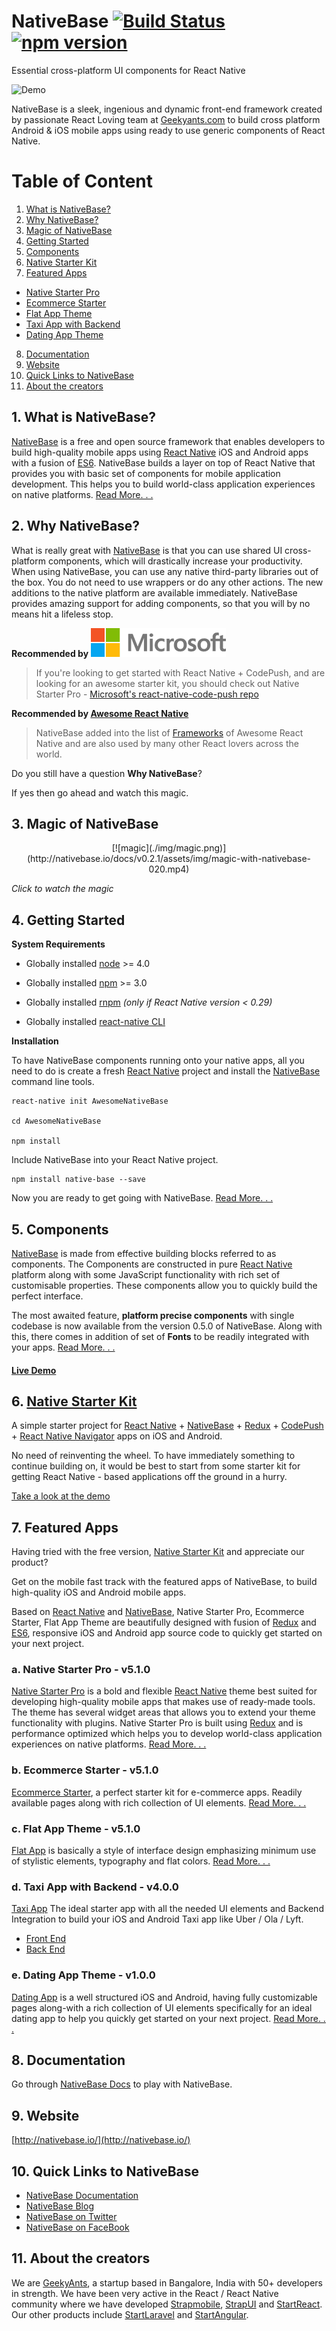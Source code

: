 # NativeBase [![Build Status](https://travis-ci.org/GeekyAnts/NativeBase.svg?branch=master)](https://travis-ci.org/GeekyAnts/NativeBase)[![npm version](https://badge.fury.io/js/native-base.svg)](https://badge.fury.io/js/native-base)

Essential cross-platform UI components for React Native

![Demo](https://github.com/GeekyAnts/NativeBase-KitchenSink/raw/master/Screenshots/iOS/demo.gif)

NativeBase is a sleek, ingenious and dynamic front-end framework created by passionate React Loving team at [Geekyants.com](http://geekyants.com/) to build cross platform Android & iOS mobile apps using ready to use generic components of React Native.


# Table of Content

1. [What is NativeBase?](#1-what-is-nativebase)
2. [Why NativeBase?](#2-why-nativebase)
3. [Magic of NativeBase](#3-magic-of-nativebase)
4. [Getting Started](#4-getting-started)
5. [Components](#5-components)
6. [Native Starter Kit](#6-native-starter-kit)
7. [Featured Apps](#7-featured-apps)
  - [Native Starter Pro](#a-native-starter-pro---v510)
  - [Ecommerce Starter](#b-ecommerce-starter---v510)
  - [Flat App Theme](#c-flat-app-theme---v510)
  - [Taxi App with Backend](#d-taxi-app-with-backend---v400)
  - [Dating App Theme](#e-dating-app-theme---v100)
8. [Documentation](#8-documentation)
9. [Website](#9-website)
10. [Quick Links to NativeBase](#10-quick-links-to-nativebase)
11. [About the creators](#11-about-the-creators)



## 1. What is NativeBase?
[NativeBase](http://nativebase.io/) is a free and open source framework that enables developers to build high-quality mobile apps using [React Native](https://github.com/facebook/react-native) iOS and Android apps with a fusion of [ES6](http://es6-features.org/#Constants). NativeBase builds a layer on top of React Native that provides you with basic set of components for mobile application development. This helps you to build world-class application experiences on native platforms. [Read More. . .](http://nativebase.io/documentation)



## 2. Why NativeBase?
What is really great with [NativeBase](http://nativebase.io/) is that you can use shared UI cross-platform components, which will drastically increase your productivity. When using NativeBase, you can use any native third-party libraries out of the box. You do not need to use wrappers or do any other actions. The new additions to the native platform are available immediately. NativeBase provides amazing support for adding components, so that you will by no means hit a lifeless stop.

**Recommended by** ![Microsoft](/img/microsoft-logo.png)
> If you're looking to get started with React Native + CodePush, and are looking for an awesome starter kit, you should check out Native Starter Pro - [Microsoft's react-native-code-push repo](https://github.com/Microsoft/react-native-code-push#example-apps--starters)

**Recommended by [Awesome React Native](https://github.com/jondot/awesome-react-native)**
>NativeBase added into the list of [Frameworks](https://github.com/jondot/awesome-react-native#frameworks) of Awesome React Native and are also used by many other React lovers across the world.

Do you still have a question **Why NativeBase**?

If yes then go ahead and watch this magic.



## 3. Magic of NativeBase
<center>[![magic](./img/magic.png)](http://nativebase.io/docs/v0.2.1/assets/img/magic-with-nativebase-020.mp4)</center>

<i>Click to watch the magic</i>



## 4. Getting Started

**System Requirements**

* Globally installed [node](https://nodejs.org/en/) >= 4.0

* Globally installed [npm](https://www.npmjs.org/) >= 3.0

* Globally installed [rnpm](https://github.com/rnpm/rnpm) *(only if React Native version < 0.29)*

* Globally installed [react-native CLI](https://facebook.github.io/react-native/docs/getting-started.html)


**Installation**

To have NativeBase components running onto your native apps, all you need to do is create a fresh [React Native](https://github.com/facebook/react-native) project and install the [NativeBase](http://nativebase.io/) command line tools.

```
react-native init AwesomeNativeBase

cd AwesomeNativeBase

npm install
```

Include NativeBase into your React Native project.
```
npm install native-base --save
```

Now you are ready to get going with NativeBase. [Read More. . .](http://nativebase.io/documentation)




## 5. Components

[NativeBase](http://nativebase.io/) is made from effective building blocks referred to as components. The Components are constructed in pure [React Native](https://github.com/facebook/react-native) platform along with some JavaScript functionality with rich set of customisable properties. These components allow you to quickly build the perfect interface.

The most awaited feature, **platform precise components** with single codebase is now available from the version 0.5.0 of NativeBase. Along with this, there comes in addition of set of **Fonts** to be readily integrated with your apps. [Read More. . .](http://nativebase.io/documentation)

#### [**Live Demo**](http://nativebase.io/components)




## 6. [Native Starter Kit](https://github.com/start-react/native-starter-kit)

A simple starter project for [React Native](https://github.com/facebook/react-native) + [NativeBase](http://nativebase.io/) + [Redux](http://redux.js.org/) + [CodePush](https://github.com/Microsoft/react-native-code-push) + [React Native Navigator](https://facebook.github.io/react-native/docs/navigator.html) apps on iOS and Android.

No need of reinventing the wheel. To have immediately something to continue building on, it would be best to start from some starter kit for getting React Native - based applications off the ground in a hurry.

[Take a look at the demo](https://github.com/start-react/native-starter-kit#screens)



## 7. Featured Apps

Having tried with the free version, [Native Starter Kit](https://github.com/start-react/native-starter-kit) and appreciate our product?

Get on the mobile fast track with the featured apps of NativeBase, to build high-quality iOS and Android mobile apps.

Based on [React Native](https://facebook.github.io/react-native/) and [NativeBase](http://nativebase.io/docs/v0.5.7/), Native Starter Pro, Ecommerce Starter, Flat App Theme are beautifully designed with fusion of [Redux](https://github.com/reactjs/react-redux) and [ES6](http://es6-features.org/#Constants), responsive iOS and Android app source code to quickly get started on your next project.


### a. Native Starter Pro - v5.1.0

[Native Starter Pro](https://strapmobile.com/native-starter-pro/) is a bold and flexible [React Native](https://facebook.github.io/react-native/) theme best suited for developing high-quality mobile apps that makes use of ready-made tools. The theme has several widget areas that allows you to extend your theme functionality with plugins. Native Starter Pro is built using [Redux](https://github.com/reactjs/react-redux) and is performance optimized which helps you to develop world-class application experiences on native platforms. [Read More. . .](http://strapmobile.com/docs/native-starter-pro/v5.0.0)


### b. Ecommerce Starter - v5.1.0

[Ecommerce Starter](https://strapmobile.com/react-native-e-commerce-starter/), a perfect starter kit for e-commerce apps. Readily available pages along with rich collection of UI elements. [Read More. . .](http://strapmobile.com/docs/react-native-ecommerce-starter/v5.0.0)


### c. Flat App Theme - v5.1.0

[Flat App](https://strapmobile.com/react-native-flat-app-theme/) is basically a style of interface design emphasizing minimum use of stylistic elements, typography and flat colors. [Read More. . .](http://strapmobile.com/docs/react-native-flat-app-theme/v4.0.0)


### d. Taxi App with Backend - v4.0.0

[Taxi App](https://strapmobile.com/react-native-uber-like-app-backend/)
The ideal starter app with all the needed UI elements and Backend Integration to build your iOS and Android Taxi app like Uber / Ola / Lyft.

*	[Front End](https://strapmobile.com/docs/react-native-taxi-app-theme/v4.0.0)
*	[Back End](https://strapmobile.com/docs/react-native-uber-like-app-backend/v4.0.0/)


### e. Dating App Theme - v1.0.0

[Dating App](https://strapmobile.com/react-native-dating-app-theme/) is a well structured iOS and Android, having fully customizable pages along-with a rich collection of UI elements specifically for an ideal dating app to help you quickly get started on your next project. [Read More. . .](https://strapmobile.com/docs/react-native-dating-app-theme/v1.0.0/)



## 8. Documentation

Go through [NativeBase Docs](http://nativebase.io/documentation) to play with NativeBase.



## 9. Website
[http://nativebase.io/](http://nativebase.io/)



## 10. Quick Links to NativeBase

*	[NativeBase Documentation](http://nativebase.io/documentation)
*	[NativeBase Blog](https://medium.com/nativebase-io-blog)
*	[NativeBase on Twitter](https://twitter.com/NativeBaseIO)
*	[NativeBase on FaceBook](https://www.facebook.com/nativebaseio/)


## 11. About the creators

We are [GeekyAnts](http://geekyants.com/), a startup based in Bangalore, India with 50+ developers in strength. We have been very active in the React / React Native community where we have developed [Strapmobile](https://strapmobile.com/), [StrapUI](https://www.strapui.com/) and [StartReact](http://startreact.com/). Our other products include [StartLaravel](http://startlaravel.com/) and [StartAngular](http://startangular.com/).
